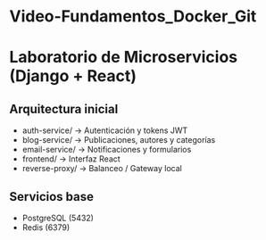 # Video-Fundamentos_Docker_Git
# Laboratorio de Microservicios (Django + React)

## Arquitectura inicial
- auth-service/      → Autenticación y tokens JWT
- blog-service/      → Publicaciones, autores y categorías
- email-service/     → Notificaciones y formularios
- frontend/          → Interfaz React
- reverse-proxy/     → Balanceo / Gateway local

## Servicios base
- PostgreSQL (5432)
- Redis (6379)